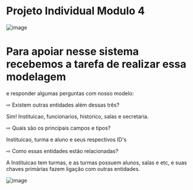 
# Projeto Individual Modulo 4

![image](https://user-images.githubusercontent.com/114039394/215080071-2414fe5e-87ba-4daa-80de-bfab3b736aa2.png)

# Para apoiar nesse sistema recebemos a tarefa de realizar essa modelagem
e responder algumas perguntas com nosso modelo:

⇨ Existem outras entidades além dessas três?

Sim! Instituicao, funcionarios, historico, salas e secretaria.

⇨ Quais são os principais campos e tipos?

Instituicao, turma e aluno e seus respectivos ID's

⇨ Como essas entidades estão relacionadas?

A Instituicao tem turmas, e as turmas possuem alunos, salas e etc, e suas chaves primárias fazem ligação com outras entidades.

![image](https://user-images.githubusercontent.com/114039394/215080071-2414fe5e-87ba-4daa-80de-bfab3b736aa2.png)
